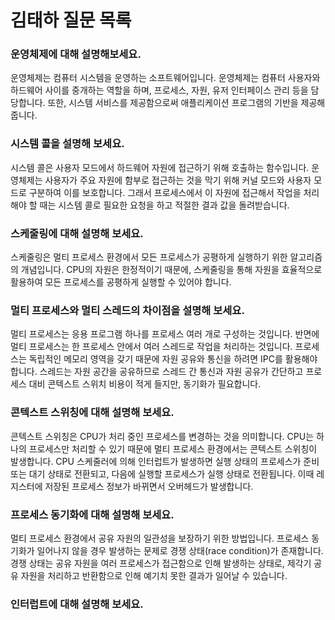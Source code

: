 # 김태하 질문 목록
### 운영체제에 대해 설명해보세요.
운영체제는 컴퓨터 시스템을 운영하는 소프트웨어입니다. 운영체제는 컴퓨터 사용자와 하드웨어 사이를 중개하는 역할을 하며, 프로세스, 자원, 유저 인터페이스 관리 등을 담당합니다. 또한, 시스템 서비스를 제공함으로써 애플리케이션 프로그램의 기반을 제공해 줍니다.

### 시스템 콜을 설명해 보세요.
시스템 콜은 사용자 모드에서 하드웨어 자원에 접근하기 위해 호출하는 함수입니다. 운영체제는 사용자가 주요 자원에 함부로 접근하는 것을 막기 위해 커널 모드와 사용자 모드로 구분하여 이를 보호합니다. 그래서 프로세스에서 이 자원에 접근해서 작업을 처리해야 할 때는 시스템 콜로 필요한 요청을 하고 적절한 결과 값을 돌려받습니다.

### 스케줄링에 대해 설명해 보세요.
스케줄링은 멀티 프로세스 환경에서 모든 프로세스가 공평하게 실행하기 위한 알고리즘의 개념입니다. CPU의 자원은 한정적이기 때문에, 스케줄링을 통해 자원을 효율적으로 활용하여 모든 프로세스를 공평하게 실행할 수 있어야 합니다.

### 멀티 프로세스와 멀티 스레드의 차이점을 설명해 보세요.
멀티 프로세스는 응용 프로그램 하나를 프로세스 여러 개로 구성하는 것입니다. 반면에 멀티 프로세스는 한 프로세스 안에서 여러 스레드로 작업을 처리하는 것입니다. 프로세스는 독립적인 메모리 영역을 갖기 때문에 자원 공유와 통신을 하려면 IPC를 활용해야 합니다. 스레드는 자원 공간을 공유하므로 스레드 간 통신과 자원 공유가 간단하고 프로세스 대비 콘텍스트 스위치 비용이 적게 들지만, 동기화가 필요합니다.

### 콘텍스트 스위칭에 대해 설명해 보세요.
콘텍스트 스위칭은 CPU가 처리 중인 프로세스를 변경하는 것을 의미합니다. CPU는 하나의 프로세스만 처리할 수 있기 때문에 멀티 프로세스 환경에서는 콘텍스트 스위칭이 발생합니다. CPU 스케줄러에 의해 인터럽트가 발생하면 실행 상태의 프로세스가 준비 또는 대기 상태로 전환되고, 다음에 실행할 프로세스가 실행 상태로 전환됩니다. 이때 레지스터에 저장된 프로세스 정보가 바뀌면서 오버헤드가 발생합니다.

### 프로세스 동기화에 대해 설명해 보세요.
멀티 프로세스 환경에서 공유 자원의 일관성을 보장하기 위한 방법입니다. 프로세스 동기화가 일어나지 않을 경우 발생하는 문제로 경쟁 상태(race condition)가 존재합니다. 경쟁 상태는 공유 자원을 여러 프로세스가 접근함으로 인해 발생하는 상태로, 제각기 공유 자원을 처리하고 반환함으로 인해 예기치 못한 결과가 일어날 수 있습니다.

### 인터럽트에 대해 설명해 보세요.
